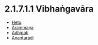 # 2.1.7.1.1 Vibhaṅgavāra

* [Hetu](2.1.7.1.1/Hetu.md)
* [Ārammaṇa](2.1.7.1.1/Arammana.md)
* [Adhipati](2.1.7.1.1/Adhipati.md)
* [Anantarādi](2.1.7.1.1/Anantaradi.md)
